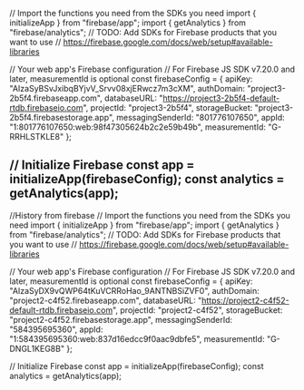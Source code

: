 // Import the functions you need from the SDKs you need
import { initializeApp } from "firebase/app";
import { getAnalytics } from "firebase/analytics";
// TODO: Add SDKs for Firebase products that you want to use
// https://firebase.google.com/docs/web/setup#available-libraries

// Your web app's Firebase configuration
// For Firebase JS SDK v7.20.0 and later, measurementId is optional
const firebaseConfig = {
  apiKey: "AIzaSyBSvJxibqBYjvV_Srvv08xjERwcz7m3cXM",
  authDomain: "project3-2b5f4.firebaseapp.com",
  databaseURL: "https://project3-2b5f4-default-rtdb.firebaseio.com",
  projectId: "project3-2b5f4",
  storageBucket: "project3-2b5f4.firebasestorage.app",
  messagingSenderId: "801776107650",
  appId: "1:801776107650:web:98f47305624b2c2e59b49b",
  measurementId: "G-RRHLSTKLE8"
};

// Initialize Firebase
const app = initializeApp(firebaseConfig);
const analytics = getAnalytics(app);
---------------------------------------------------------------------------------------------------------------------------------------------
//History from firebase
// Import the functions you need from the SDKs you need
import { initializeApp } from "firebase/app";
import { getAnalytics } from "firebase/analytics";
// TODO: Add SDKs for Firebase products that you want to use
// https://firebase.google.com/docs/web/setup#available-libraries

// Your web app's Firebase configuration
// For Firebase JS SDK v7.20.0 and later, measurementId is optional
const firebaseConfig = {
  apiKey: "AIzaSyDX9vQWP64tKuVCRRoHao_9ANTNBSiZVF0",
  authDomain: "project2-c4f52.firebaseapp.com",
  databaseURL: "https://project2-c4f52-default-rtdb.firebaseio.com",
  projectId: "project2-c4f52",
  storageBucket: "project2-c4f52.firebasestorage.app",
  messagingSenderId: "584395695360",
  appId: "1:584395695360:web:837d16edcc9f0aac9dbfe5",
  measurementId: "G-DNGL1KEG8B"
};

// Initialize Firebase
const app = initializeApp(firebaseConfig);
const analytics = getAnalytics(app);
